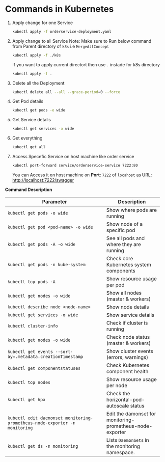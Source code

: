 # Commands in Kubernetes

1. Apply change for one Service
    ```bash
    kubectl apply -f orderservice-deployment.yaml
    ```
2. Apply change to all Service
    Note: Make sure to Run below command from Parent directory of `k8s` i.e `MergeAllConcept`
    ```bash
    kubectl apply -f ./k8s
    ```
    If you want to apply current directort then use `.` instade for k8s directory
    ```bash
    kubectl apply -f .
    ```
3. Delete all the Deployment
    ```bash
    kubectl delete all --all --grace-period=0 --force   
    ```
4. Get Pod details
    ```bash
    kubectl get pods -o wide 
    ```
5. Get Service details
    ```bash
    kubectl get services -o wide
    ```
6. Get everything
    ```bash
    kubectl get all
    ```
7. Access Specefic Service on host machine
    like order service

    ```bash
    kubectl port-forward service/orderservice-service 7222:80 
    ```
    You can Access it on host machine on **Port**: `7222` of `locahost` as URL: [http://localhost:7222/swagger](http://localhost:7222/swagger)

**Command	Description**

| Parameter                    | Description     |
|----------------------------- |-----------------|
| `kubectl get pods -o wide` | 	Show where pods are running  |
| `kubectl get pod <pod-name> -o wide`|	Show node of a specific pod|
| `kubectl get pods -A -o wide`|   See all pods and where they are running |	
| `kubectl get pods -n kube-system`|	Check core Kubernetes system components|
| `kubectl top pods -A`	|   Show resource usage per pod|
| `kubectl get nodes -o wide`  | Show all nodes (master & workers) |
| `kubectl describe node <node-name>`|	Show node details|
| `kubectl get services -o wide`    | 	Show service details   |
| `kubectl cluster-info`|	Check if cluster is running|
| `kubectl get nodes -o wide`|  Check node status (master & workers)|
| `kubectl get events --sort-by=.metadata.creationTimestamp`|	Show cluster events (errors, warnings)|
| `kubectl get componentstatuses`|	Check Kubernetes component health|
| `kubectl top nodes`|	Show resource usage per node|
| `kubectl get hpa`|    Check the horizontal-pod-autoscale status|
| `kubectl edit daemonset monitoring-prometheus-node-exporter -n monitoring`|   Edit the damonset for monitoring-prometheus-node-exporter |
| `kubectl get ds -n monitoring`|   Lists `DaemonSets` in the monitoring namespace.|